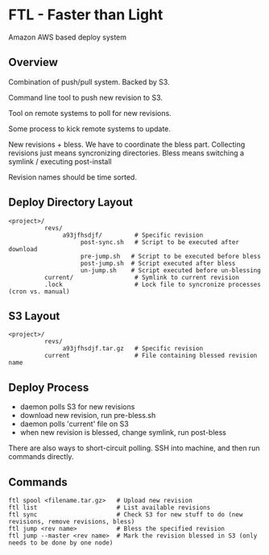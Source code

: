 FTL - Faster than Light
======

Amazon AWS based deploy system

Overview
-----
Combination of push/pull system. Backed by S3.

Command line tool to push new revision to S3.

Tool on remote systems to poll for new revisions.

Some process to kick remote systems to update.

New revisions + bless. We have to coordinate the bless part.
Collecting revisions just means syncronizing directories. Bless means switching a symlink / executing post-install

Revision names should be time sorted.

Deploy Directory Layout
----

    <project>/
              revs/
                   a93jfhsdjf/         # Specific revision
                        post-sync.sh   # Script to be executed after download
                        pre-jump.sh   # Script to be executed before bless
                        post-jump.sh  # Script executed after bless
                        un-jump.sh    # Script executed before un-blessing
              current/                 # Symlink to current revision
              .lock                    # Lock file to syncronize processes (cron vs. manual)

S3 Layout
-----
    <project>/
              revs/
                   a93jfhsdjf.tar.gz   # Specific revision
              current                  # File containing blessed revision name

Deploy Process
-----

  * daemon polls S3 for new revisions
  * download new revision, run pre-bless.sh
  * daemon polls 'current' file on S3
  * when new revision is blessed, change symlink, run post-bless

There are also ways to short-circuit polling. SSH into machine, and then run commands directly.


Commands
----

    ftl spool <filename.tar.gz>   # Upload new revision
    ftl list                      # List available revisions
    ftl sync                      # Check S3 for new stuff to do (new revisions, remove revisions, bless)
    ftl jump <rev name>           # Bless the specified revision
    ftl jump --master <rev name>  # Mark the revision blessed in S3 (only needs to be done by one node)
